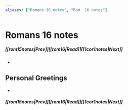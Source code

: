```yaml
---
aliases: ["Romans 16 notes", "Rom. 16 notes"]
---
```

# Romans 16 notes
##### <span class=arrow-left></span>[[rom15notes|Prev]]<span class=navigation-separator></span>[[rom16|Read]]<span class=navigation-separator></span>[[1cor1notes|Next]]<span class=arrow-right></span>
- 
## Personal Greetings
- 
##### <span class=arrow-left></span>[[rom15notes|Prev]]<span class=navigation-separator></span>[[rom16|Read]]<span class=navigation-separator></span>[[1cor1notes|Next]]<span class=arrow-right></span>